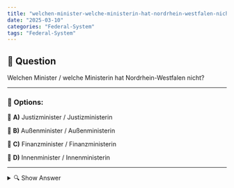 ```yaml
---
title: "welchen-minister-welche-ministerin-hat-nordrhein-westfalen-nicht"
date: "2025-03-10"
categories: "Federal-System"
tags: "Federal-System"
---
```


## 📌 **Question**

Welchen Minister / welche Ministerin hat Nordrhein-Westfalen nicht?



---

### 📝 **Options:**

🔘 **A)** Justizminister / Justizministerin

🔘 **B)** Außenminister / Außenministerin

🔘 **C)** Finanzminister / Finanzministerin

🔘 **D)** Innenminister / Innenministerin

---

<details>
  <summary>🔍 Show Answer</summary>

  <p>
💡  <b>Correct Answer:</b>  b
  </p>
  <p>
    📖<b>Explanation:</b>
    Nordrhein-Westfalen ist das bevölkerungsreichste Bundesland Deutschlands und verfügt über eine eigene Landesregierung. Diese besteht aus verschiedenen Ministern, die unterschiedliche Ressorts leiten, wie Justiz, Finanzen und Inneres. Die Landesminister sind verantwortlich für regionale Angelegenheiten und die Umsetzung von Gesetzen auf Landesebene. Allerdings gibt es bestimmte Ministerposten, die ausschließlich auf Bundesebene existieren, wie der Außenminister, der für die Außenpolitik Deutschlands zuständig ist. Daher ist Nordrhein-Westfalen nicht mit allen bundesweiten Ministerämtern ausgestattet.
  </p>
</details>
